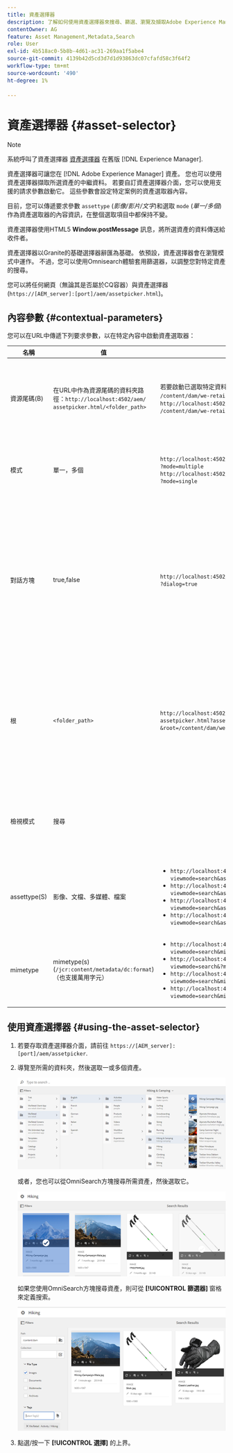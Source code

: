 ```yaml
---
title: 資產選擇器
description: 了解如何使用資產選擇器來搜尋、篩選、瀏覽及擷取Adobe Experience Manager Assets中資產的中繼資料。 同時了解如何自訂資產選擇器介面。
contentOwner: AG
feature: Asset Management,Metadata,Search
role: User
exl-id: 4b518ac0-5b8b-4d61-ac31-269aa1f5abe4
source-git-commit: 4139b42d5cd3d7d1d93863dc07cfafd58c3f64f2
workflow-type: tm+mt
source-wordcount: '490'
ht-degree: 1%

---
```


# 資產選擇器 {#asset-selector}

>[!NOTE]
>
>系統呼叫了資產選擇器 [資產選擇器](https://helpx.adobe.com/experience-manager/6-2/assets/using/asset-picker.html) 在舊版 [!DNL Experience Manager].

資產選擇器可讓您在 [!DNL Adobe Experience Manager] 資產。 您也可以使用資產選擇器擷取所選資產的中繼資料。 若要自訂資產選擇器介面，您可以使用支援的請求參數啟動它。 這些參數會設定特定案例的資產選取器內容。

目前，您可以傳遞要求參數 `assettype` (*影像/影片/文字*)和選取 `mode` (*單一/多個*)作為資產選取器的內容資訊，在整個選取項目中都保持不變。

資產選擇器使用HTML5 **Window.postMessage** 訊息，將所選資產的資料傳送給收件者。

資產選擇器以Granite的基礎選擇器辭匯為基礎。 依預設，資產選擇器會在瀏覽模式中運作。 不過，您可以使用Omnisearch體驗套用篩選器，以調整您對特定資產的搜尋。

您可以將任何網頁（無論其是否屬於CQ容器）與資產選擇器(`https://[AEM_server]:[port]/aem/assetpicker.html`)。

## 內容參數 {#contextual-parameters}

您可以在URL中傳遞下列要求參數，以在特定內容中啟動資產選取器：

| 名稱 | 值 | 範例 | 用途 |
|---|---|---|---|
| 資源尾碼(B) | 在URL中作為資源尾碼的資料夾路徑：`http://localhost:4502/aem/`<br>`assetpicker.html/<folder_path>` | 若要啟動已選取特定資料夾的資產選取器，例如在資料夾中 `/content/dam/we-retail/en/activities` 選取，則URL應為： `http://localhost:4502/aem/assetpicker.html`<br>`/content/dam/we-retail/en/activities?assettype=images` | 如果在啟動資產選取器時需要選取特定資料夾，請以資源尾碼的形式傳遞。 |
| 模式 | 單一，多個 | `http://localhost:4502/aem/assetpicker.html`<br>`?mode=multiple` <br> `http://localhost:4502/aem/assetpicker.html`<br>`?mode=single` | 在多個模式中，您可以使用資產選擇器同時選取數個資產。 |
| 對話方塊 | true,false | `http://localhost:4502/aem/assetpicker.html`<br>`?dialog=true` | 使用這些參數，以Granite對話方塊的形式開啟資產選取器。 只有當您透過Granite路徑欄位啟動資產選取器，並將其設定為pickerSrc URL時，才適用此選項。 |
| 根 | `<folder_path>` | `http://localhost:4502/aem/`<br>`assetpicker.html?assettype=images`<br>`&root=/content/dam/we-retail/en/activities` | 使用此選項可指定資產選擇器的根資料夾。 在此情況下，資產選擇器可讓您僅選取根資料夾下的子資產（直接/間接）。 |
| 檢視模式 | 搜尋 |  | 若要以搜尋模式啟動資產選取器，並搭配assettype和mimetype參數。 |
| assettype(S) | 影像、文檔、多媒體、檔案 | <ul><li>`http://localhost:4502/aem/assetpicker.html?viewmode=search&assettype=images`</li> <li>`http://localhost:4502/aem/assetpicker.html?viewmode=search&assettype=documents`</li> <li>`http://localhost:4502/aem/assetpicker.html?viewmode=search&assettype=multimedia`</li> <li>`http://localhost:4502/aem/assetpicker.html?viewmode=search&assettype=archives`</li> | 使用此選項，根據傳遞的值來篩選資產類型。 |
| mimetype | mimetype(s)(`/jcr:content/metadata/dc:format`)（也支援萬用字元） | <ul><li>`http://localhost:4502/aem/assetpicker.html?viewmode=search&mimetype=image/png`</li>  <li>`http://localhost:4502/aem/assetpicker.html?viewmode=search&?mimetype=*png`</li>  <li>`http://localhost:4502/aem/assetpicker.html?viewmode=search&mimetype=*presentation`</li>  <li>`http://localhost:4502/aem/assetpicker?viewmode=search&mimetype=*presentation&mimetype=*png`</li></ul> | 使用它根據MIME類型篩選資產 |

## 使用資產選擇器 {#using-the-asset-selector}

1. 若要存取資產選擇器介面，請前往 `https://[AEM_server]:[port]/aem/assetpicker`.
1. 導覽至所需的資料夾，然後選取一或多個資產。

   ![chlimage_1-441](assets/chlimage_1-441.png)

   或者，您也可以從OmniSearch方塊搜尋所需資產，然後選取它。

   ![chlimage_1-442](assets/chlimage_1-442.png)

   如果您使用OmniSearch方塊搜尋資產，則可從 **[!UICONTROL 篩選器]** 窗格來定義搜索。

   ![chlimage_1-443](assets/chlimage_1-443.png)

1. 點選/按一下 **[!UICONTROL 選擇]** 的上界。
